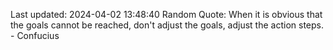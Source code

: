 Last updated: 2024-04-02 13:48:40
Random Quote: When it is obvious that the goals cannot be reached, don't adjust the goals, adjust the action steps. - Confucius